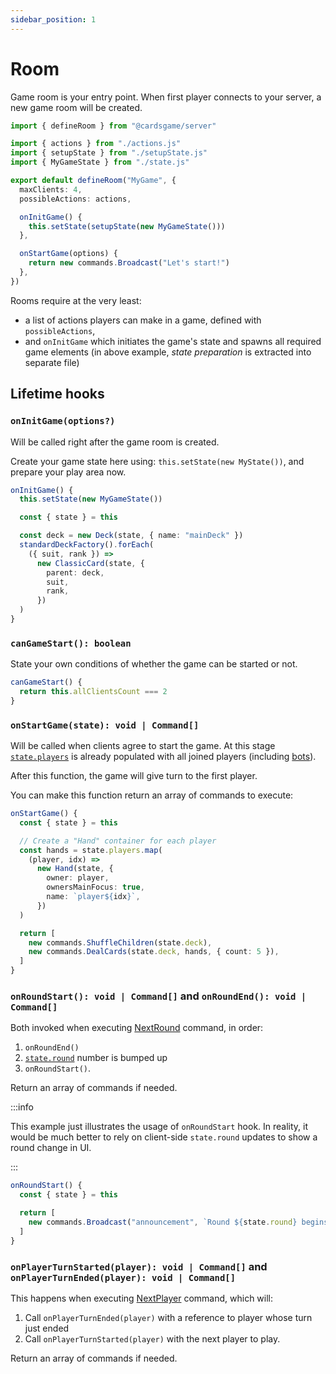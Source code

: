 ```yaml
---
sidebar_position: 1
---
```


# Room

Game room is your entry point. When first player connects to your server, a new game room will be created.

```ts title="./game/index.ts"
import { defineRoom } from "@cardsgame/server"

import { actions } from "./actions.js"
import { setupState } from "./setupState.js"
import { MyGameState } from "./state.js"

export default defineRoom("MyGame", {
  maxClients: 4,
  possibleActions: actions,

  onInitGame() {
    this.setState(setupState(new MyGameState()))
  },

  onStartGame(options) {
    return new commands.Broadcast("Let's start!")
  },
})
```

Rooms require at the very least:

- a list of actions players can make in a game, defined with `possibleActions`,
- and `onInitGame` which initiates the game's state and spawns all required game elements (in above example, _state preparation_ is extracted into separate file)

## Lifetime hooks

### `onInitGame(options?)`

Will be called right after the game room is created.

Create your game state here using: `this.setState(new MyState())`, and prepare your play area now.

```ts title="Example: Fresh game state with full deck of cards"
onInitGame() {
  this.setState(new MyGameState())

  const { state } = this

  const deck = new Deck(state, { name: "mainDeck" })
  standardDeckFactory().forEach(
    ({ suit, rank }) =>
      new ClassicCard(state, {
        parent: deck,
        suit,
        rank,
      })
  )
}
```

### `canGameStart(): boolean`

State your own conditions of whether the game can be started or not.

```ts title="Example: Wait for at least 2 players before starting the game"
canGameStart() {
  return this.allClientsCount === 2
}
```

### `onStartGame(state): void | Command[]`

Will be called when clients agree to start the game. At this stage [`state.players`](/api/server/classes/State#players) is already populated with all joined players (including [bots](bots)).

After this function, the game will give turn to the first player.

You can make this function return an array of commands to execute:

```ts title="Example: Deal cards to players when the game starts"
onStartGame() {
  const { state } = this

  // Create a "Hand" container for each player
  const hands = state.players.map(
    (player, idx) =>
      new Hand(state, {
        owner: player,
        ownersMainFocus: true,
        name: `player${idx}`,
      })
  )

  return [
    new commands.ShuffleChildren(state.deck),
    new commands.DealCards(state.deck, hands, { count: 5 }),
  ]
}
```

### `onRoundStart(): void | Command[]` and `onRoundEnd(): void | Command[]`

Both invoked when executing [NextRound](/api/server/classes/commands.NextRound) command, in order:

1. `onRoundEnd()`
2. [`state.round`](/api/server/classes/State#round) number is bumped up
3. `onRoundStart()`.

Return an array of commands if needed.

:::info

This example just illustrates the usage of `onRoundStart` hook. In reality, it would be much better to rely on client-side `state.round` updates to show a round change in UI.

:::

```ts title="Example: announce next round start."
onRoundStart() {
  const { state } = this

  return [
    new commands.Broadcast("announcement", `Round ${state.round} begins!`)
  ]
}
```

### `onPlayerTurnStarted(player): void | Command[]` and `onPlayerTurnEnded(player): void | Command[]`

This happens when executing [NextPlayer](/api/server/classes/commands.NextPlayer) command, which will:

1. Call `onPlayerTurnEnded(player)` with a reference to player whose turn just ended
2. Call `onPlayerTurnStarted(player)` with the next player to play.

Return an array of commands if needed.
